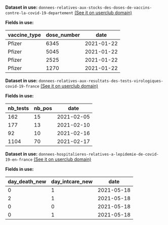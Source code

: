 **Dataset in use:** `donnees-relatives-aux-stocks-des-doses-de-vaccins-contre-la-covid-19-departement` [(See it on userclub domain)](https://userclub.opendatasoft.com/explore/dataset/donnees-relatives-aux-stocks-des-doses-de-vaccins-contre-la-covid-19-departement/table/)

**Fields in use:**

|vaccine_type|dose_number|date|
|---|---|---|
|Pfizer|6345|2021-01-22|
|Pfizer|5045|2021-01-22|
|Pfizer|2525|2021-01-22|
|Pfizer|1270|2021-01-22|

**Dataset in use:** `donnees-relatives-aux-resultats-des-tests-virologiques-covid-19-france` [(See it on userclub domain)](https://userclub.opendatasoft.com/explore/dataset/donnees-relatives-aux-resultats-des-tests-virologiques-covid-19-france/table/)

**Fields in use:**

|nb_tests|nb_pos|date|
|---|---|---|
|162|15|2021-02-05|
|177|13|2021-02-10|
|92|10|2021-02-16|
|1104|70|2021-02-17|

**Dataset in use:** `donnees-hospitalieres-relatives-a-lepidemie-de-covid-19-en-france` [(See it on userclub domain)](https://userclub.opendatasoft.com/explore/dataset/donnees-hospitalieres-relatives-a-lepidemie-de-covid-19-en-france/table/)

**Fields in use:**

|day_death_new|day_intcare_new|date|
|---|---|---|
|0|1|2021-05-18|
|2|1|2021-05-18|
|0|0|2021-05-18|
|0|1|2021-05-18|


